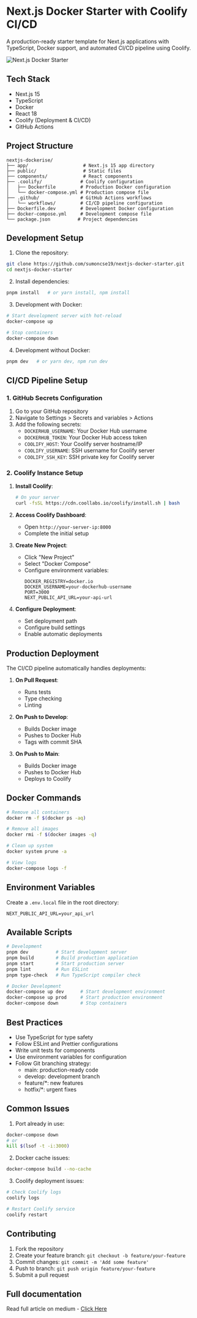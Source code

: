 # Next.js Docker Starter with Coolify CI/CD

A production-ready starter template for Next.js applications with TypeScript, Docker support, and automated CI/CD pipeline using Coolify.

![Next.js Docker Starter](public/nextjs-typescript-docker-react.png)

## Tech Stack

- Next.js 15
- TypeScript
- Docker
- React 18
- Coolify (Deployment & CI/CD)
- GitHub Actions

## Project Structure

```
nextjs-dockerise/
├── app/                    # Next.js 15 app directory
├── public/                 # Static files
├── components/             # React components
├── .coolify/              # Coolify configuration
│   ├── Dockerfile         # Production Docker configuration
│   └── docker-compose.yml # Production compose file
├── .github/               # GitHub Actions workflows
│   └── workflows/         # CI/CD pipeline configuration
├── Dockerfile.dev         # Development Docker configuration
├── docker-compose.yml     # Development compose file
└── package.json          # Project dependencies
```

## Development Setup

1. Clone the repository:

```bash
git clone https://github.com/sumoncse19/nextjs-docker-starter.git
cd nextjs-docker-starter
```

2. Install dependencies:

```bash
pnpm install   # or yarn install, npm install
```

3. Development with Docker:

```bash
# Start development server with hot-reload
docker-compose up

# Stop containers
docker-compose down
```

4. Development without Docker:

```bash
pnpm dev   # or yarn dev, npm run dev
```

## CI/CD Pipeline Setup

### 1. GitHub Secrets Configuration

1. Go to your GitHub repository
2. Navigate to Settings > Secrets and variables > Actions
3. Add the following secrets:
   - `DOCKERHUB_USERNAME`: Your Docker Hub username
   - `DOCKERHUB_TOKEN`: Your Docker Hub access token
   - `COOLIFY_HOST`: Your Coolify server hostname/IP
   - `COOLIFY_USERNAME`: SSH username for Coolify server
   - `COOLIFY_SSH_KEY`: SSH private key for Coolify server

### 2. Coolify Instance Setup

1. **Install Coolify**:
   ```bash
   # On your server
   curl -fsSL https://cdn.coollabs.io/coolify/install.sh | bash
   ```

2. **Access Coolify Dashboard**:
   - Open `http://your-server-ip:8000`
   - Complete the initial setup

3. **Create New Project**:
   - Click "New Project"
   - Select "Docker Compose"
   - Configure environment variables:
     ```
     DOCKER_REGISTRY=docker.io
     DOCKER_USERNAME=your-dockerhub-username
     PORT=3000
     NEXT_PUBLIC_API_URL=your-api-url
     ```

4. **Configure Deployment**:
   - Set deployment path
   - Configure build settings
   - Enable automatic deployments

## Production Deployment

The CI/CD pipeline automatically handles deployments:

1. **On Pull Request**:
   - Runs tests
   - Type checking
   - Linting

2. **On Push to Develop**:
   - Builds Docker image
   - Pushes to Docker Hub
   - Tags with commit SHA

3. **On Push to Main**:
   - Builds Docker image
   - Pushes to Docker Hub
   - Deploys to Coolify

## Docker Commands

```bash
# Remove all containers
docker rm -f $(docker ps -aq)

# Remove all images
docker rmi -f $(docker images -q)

# Clean up system
docker system prune -a

# View logs
docker-compose logs -f
```

## Environment Variables

Create a `.env.local` file in the root directory:

```env
NEXT_PUBLIC_API_URL=your_api_url
```

## Available Scripts

```bash
# Development
pnpm dev          # Start development server
pnpm build        # Build production application
pnpm start        # Start production server
pnpm lint         # Run ESLint
pnpm type-check   # Run TypeScript compiler check

# Docker Development
docker-compose up dev      # Start development environment
docker-compose up prod     # Start production environment
docker-compose down        # Stop containers
```

## Best Practices

- Use TypeScript for type safety
- Follow ESLint and Prettier configurations
- Write unit tests for components
- Use environment variables for configuration
- Follow Git branching strategy:
  - main: production-ready code
  - develop: development branch
  - feature/\*: new features
  - hotfix/\*: urgent fixes

## Common Issues

1. Port already in use:
```bash
docker-compose down
# or
kill $(lsof -t -i:3000)
```

2. Docker cache issues:
```bash
docker-compose build --no-cache
```

3. Coolify deployment issues:
```bash
# Check Coolify logs
coolify logs

# Restart Coolify service
coolify restart
```

## Contributing

1. Fork the repository
2. Create your feature branch: `git checkout -b feature/your-feature`
3. Commit changes: `git commit -m 'Add some feature'`
4. Push to branch: `git push origin feature/your-feature`
5. Submit a pull request

## Full documentation

Read full article on medium - [Click Here](https://medium.com/@sumoncse19/next-js-docker-starter-a-production-ready-boilerplate-with-typescript-docker-support-045ea672af6c)
